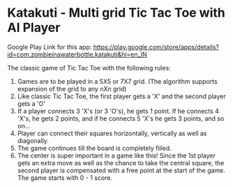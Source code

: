 # Katakuti - Multi grid Tic Tac Toe with AI Player

Google Play Link for this app: https://play.google.com/store/apps/details?id=com.zombieinawaterbottle.katakuti&hl=en_IN


The classic game of Tic Tac Toe with the following rules:
1) Games are to be played in a 5X5 or 7X7 grid. (The algorithm supports expansion of the grid to any nXn grid)
2) Like classic Tic Tac Toe, the first player gets a 'X' and the second player gets a 'O'
3) If a player connects 3 'X's (or 3 'O's), he gets 1 point. If he connects 4 'X's, he gets 2 points, and if he connects 5 'X's he gets 3 points, and so on...
4) Player can connect their squares horizontally, vertically as well as diagonally.
5) The game continues till the board is completely filled.
6) The center is super important in a game like this! Since the 1st player gets an extra move as well as the chance to take the central square, the second player is compensated with a free point at the start of the game. The game starts with 0 - 1 score.

